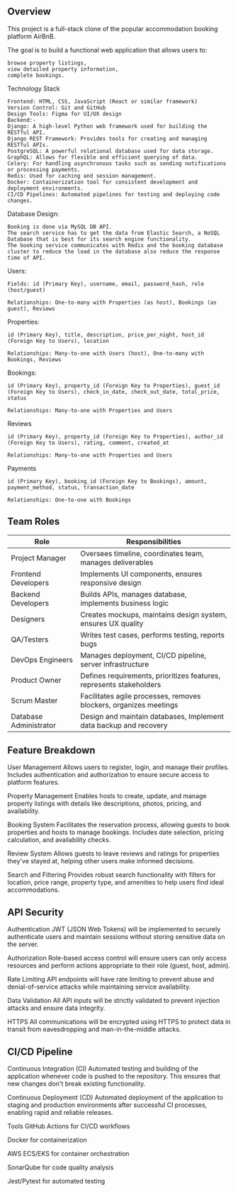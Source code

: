 ## Overview
This project is a full-stack clone of the popular accommodation booking platform AirBnB. 

The goal is to build a functional web application that allows users to:
    
    browse property listings, 
    view detailed property information, 
    complete bookings. 


Technology Stack

    Frontend: HTML, CSS, JavaScript (React or similar framework)
    Version Control: Git and GitHub
    Design Tools: Figma for UI/UX design
    Backend:-
    Django: A high-level Python web framework used for building the RESTful API.
    Django REST Framework: Provides tools for creating and managing RESTful APIs.
    PostgreSQL: A powerful relational database used for data storage.
    GraphQL: Allows for flexible and efficient querying of data.
    Celery: For handling asynchronous tasks such as sending notifications or processing payments.
    Redis: Used for caching and session management.
    Docker: Containerization tool for consistent development and deployment environments.
    CI/CD Pipelines: Automated pipelines for testing and deploying code changes.

Database Design:

    Booking is done via MySQL DB API.
    The search service has to get the data from Elastic Search, a NoSQL Database that is best for its search engine functionality.
    The booking service communicates with Redis and the booking database cluster to reduce the load in the database also reduce the response time of API.
Users: 

    Fields: id (Primary Key), username, email, password_hash, role (host/guest)

    Relationships: One-to-many with Properties (as host), Bookings (as guest), Reviews

Properties:

    id (Primary Key), title, description, price_per_night, host_id (Foreign Key to Users), location
    
    Relationships: Many-to-one with Users (host), One-to-many with Bookings, Reviews

Bookings:

    id (Primary Key), property_id (Foreign Key to Properties), guest_id (Foreign Key to Users), check_in_date, check_out_date, total_price, status
    
    Relationships: Many-to-one with Properties and Users

Reviews

    id (Primary Key), property_id (Foreign Key to Properties), author_id (Foreign Key to Users), rating, comment, created_at
    
    Relationships: Many-to-one with Properties and Users

Payments

    id (Primary Key), booking_id (Foreign Key to Bookings), amount, payment_method, status, transaction_date
    
    Relationships: One-to-one with Bookings



##  Team Roles
| Role 	                | Responsibilities
| --------------------- | ------------------------------------------------------------------- |
| Project Manager 	    | Oversees timeline, coordinates team, manages deliverables           |
| Frontend Developers 	| Implements UI components, ensures responsive design                 |
| Backend Developers 	| Builds APIs, manages database, implements business logic            |
| Designers 	        | Creates mockups, maintains design system, ensures UX quality        |
| QA/Testers 	        | Writes test cases, performs testing, reports bugs                   |
| DevOps Engineers      | Manages deployment, CI/CD pipeline, server infrastructure           |
| Product Owner 	    | Defines requirements, prioritizes features, represents stakeholders |
| Scrum Master 	        | Facilitates agile processes, removes blockers, organizes meetings   |
| Database Administrator| Design and maintain databases, Implement data backup and recovery   |


## Feature Breakdown
User Management
Allows users to register, login, and manage their profiles. Includes authentication and authorization to ensure secure access to platform features.

Property Management
Enables hosts to create, update, and manage property listings with details like descriptions, photos, pricing, and availability.

Booking System
Facilitates the reservation process, allowing guests to book properties and hosts to manage bookings. Includes date selection, pricing calculation, and availability checks.

Review System
Allows guests to leave reviews and ratings for properties they've stayed at, helping other users make informed decisions.

Search and Filtering
Provides robust search functionality with filters for location, price range, property type, and amenities to help users find ideal accommodations.

## API Security
Authentication
JWT (JSON Web Tokens) will be implemented to securely authenticate users and maintain sessions without storing sensitive data on the server.

Authorization
Role-based access control will ensure users can only access resources and perform actions appropriate to their role (guest, host, admin).

Rate Limiting
API endpoints will have rate limiting to prevent abuse and denial-of-service attacks while maintaining service availability.

Data Validation
All API inputs will be strictly validated to prevent injection attacks and ensure data integrity.

HTTPS
All communications will be encrypted using HTTPS to protect data in transit from eavesdropping and man-in-the-middle attacks.

## CI/CD Pipeline
Continuous Integration (CI)
Automated testing and building of the application whenever code is pushed to the repository. This ensures that new changes don't break existing functionality.

Continuous Deployment (CD)
Automated deployment of the application to staging and production environments after successful CI processes, enabling rapid and reliable releases.

Tools
GitHub Actions for CI/CD workflows

Docker for containerization

AWS ECS/EKS for container orchestration

SonarQube for code quality analysis

Jest/Pytest for automated testing
